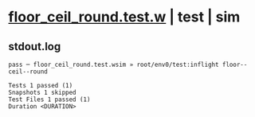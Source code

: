 # [floor_ceil_round.test.w](../../../../../../tests/sdk_tests/math/floor_ceil_round.test.w) | test | sim

## stdout.log
```log
pass ─ floor_ceil_round.test.wsim » root/env0/test:inflight floor--ceil--round

Tests 1 passed (1)
Snapshots 1 skipped
Test Files 1 passed (1)
Duration <DURATION>
```

